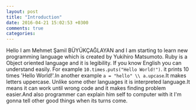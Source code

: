 ```yaml
---
layout: post
title: "Introduction"
date: 2016-04-21 15:02:53 +0300
comments: true
categories: 
---
```

  
  Hello I am Mehmet Şamil BÜYÜKÇAĞLAYAN and I am starting to learn new programming language which is created by Yukihiro Matsumoto.
Ruby is a Object oriented language and it is legibility. If you know English you can understand easily. For example
`10.times.puts("Hello World!")`. it prints  10 times 'Hello World!'.In another example `a = "hello" \\ a.upcase`.It makes 
letters uppercase. Unlike some other languages it is interpreted language.It means it can work until wrong code and it makes finding 
problem easier.And also programmer can explain him self to computer with it I'm gonna tell other good things when its turns come.